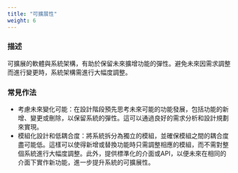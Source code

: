 ```yaml
---
title: "可擴展性"
weight: 6
---
```


### **描述**

可擴展的軟體與系統架構，有助於保留未來擴增功能的彈性。避免未來因需求調整而進行變更時，系統架構需進行大幅度調整。

### **常見作法**

- 考慮未來變化可能：在設計階段預先思考未來可能的功能發展，包括功能的新增、變更或刪除，以保留系統的彈性。這可以通過良好的需求分析和設計規劃來實現。
- 模組化設計和低耦合度：將系統拆分為獨立的模組，並確保模組之間的耦合度盡可能低。這樣可以使得新增或替換功能時只需調整相應的模組，而不需對整個系統進行大幅度調整。此外，提供標準化的介面或API，以便未來在相同的介面下實作新功能，進一步提升系統的可擴展性。